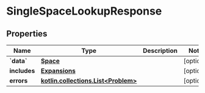 
# SingleSpaceLookupResponse

## Properties
Name | Type | Description | Notes
------------ | ------------- | ------------- | -------------
**&#x60;data&#x60;** | [**Space**](Space.md) |  |  [optional]
**includes** | [**Expansions**](Expansions.md) |  |  [optional]
**errors** | [**kotlin.collections.List&lt;Problem&gt;**](Problem.md) |  |  [optional]



